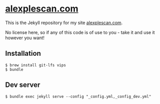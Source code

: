 # [alexplescan.com](https://alexplescan.com)

This is the Jekyll repository for my site [alexplescan.com](https://alexplescan.com).

No license here, so if any of this code is of use to you - take it and use it however you want!

## Installation

```
$ brew install git-lfs vips
$ bundle
```

## Dev server

```
$ bundle exec jekyll serve --config "_config.yml,_config_dev.yml"
```
